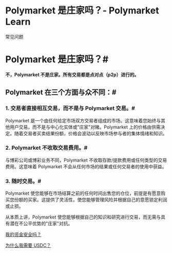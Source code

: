 # Polymarket 是庄家吗？- Polymarket Learn

常见问题

# Polymarket 是庄家吗？#

**不，Polymarket 不是庄家。所有交易都是点对点（p2p）进行的。**

## Polymarket 在三个方面与众不同：#

### 1. 交易者直接相互交易，而不是与 Polymarket 交易。#

Polymarket 是一个由任何给定市场双方交易者组成的市场。这意味着您始终与其他用户交易，而不是与中心化实体或"庄家"对赌。Polymarket 上的价格由供需决定。随着交易者买卖结果份额，价格会波动以反映市场参与者的集体情绪和知识。

### 2. Polymarket 不收取交易费用。#

与博彩公司或博彩业务不同，Polymarket 不收取存款/提款费用或任何类型的交易费用。这意味着 Polymarket 不会从任何市场的结果或任何交易者的使用中获益。

### 3. 随时交易。#

Polymarket 使您能够在市场结算之前的任何时间出售您的仓位，前提是有愿意购买您份额的买家。这提供了灵活性，使您能够管理风险并根据自己的意愿锁定利润或止损。

从本质上讲，Polymarket 使您能够根据自己的知识和研究进行交易，而无需与具有潜在不公平优势的"庄家"对抗。

[我的资金安全吗？](/docs/guides/FAQ/is-my-money-safe/)

[为什么我需要 USDC？](/docs/guides/FAQ/why-do-i-need-crypto/)

[](https://x.com/polymarket)[](https://discord.gg/polymarket)[](https://github.com/polymarket)

[](https://github.com/polymarket/learn/blob/main/pages/docs/guides/FAQ/is-polymarket-the-house.mdx)
